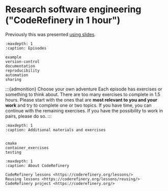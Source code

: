 # Research software engineering ("CodeRefinery in 1 hour")

Previously this was presented
[using slides](https://cicero.xyz/v3/remark/0.14.0/github.com/coderefinery/research-software-engineering/main/presentation.md/).

```{toctree}
:maxdepth: 1
:caption: Episodes

example
version-control
documentation
reproducibility
automation
sharing
```

:::{admonition} Choose your own adventure
Each episode has exercises or something to think about.  There are too many
exercises to complete in 1.5 hours. Please start with the ones that are **most
relevant to you and your work** and try to complete one or two topics. If you
have time, you can continue with the remaining exercises. If you have the
possibility to work in pairs, please do so.
:::

```{toctree}
:maxdepth: 1
:caption: Additional materials and exercises


cmake
container_exercises
testing
```

```{toctree}
:maxdepth: 1
:caption: About CodeRefinery

CodeRefinery lessons <https://coderefinery.org/lessons/>
Reusing lessons <https://coderefinery.org/lessons/reusing/>
CodeRefinery project <https://coderefinery.org/>
```
